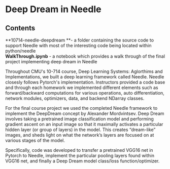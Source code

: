 # Deep Dream in Needle

## Contents
**10714-needle-deepdream **- a folder containing the source code to support Needle with most of the interesting code being located within python/needle <br>
**WalkThrough.ipynb** - a notebook which provides a walk through of the final project implementing deep dream in Needle

Throughout CMU's 10-714 course, Deep Learning Systems: Aglorthims and Implementations, we built a deep learning framework called Needle. Needle closesly follows Pytorch's implementation. Instructors provided a code base and through each homework we implemented different elements such as forward/backward computations for various operations, auto differentiation, network modules, optimizers, data, and backend NDarray classes. <br>

For the final course project we used the completed Needle framework to implement the DeepDream concept by Alexander Mordvintsev. Deep Dream involves taking a pretrained image classification model and performing gradient ascent on an input image so that it maximally activates a particular hidden layer (or group of layers) in the model. This creates “dream-like” images, and sheds light on what the network’s layers are focused on at various stages of the model.<br>

Specifically, code was developed to transfer a pretrained VGG16 net in Pytorch to Needle, implement the particular pooling layers found within VGG16 net, and finally a Deep Dream model class/loss function/optimizer.
